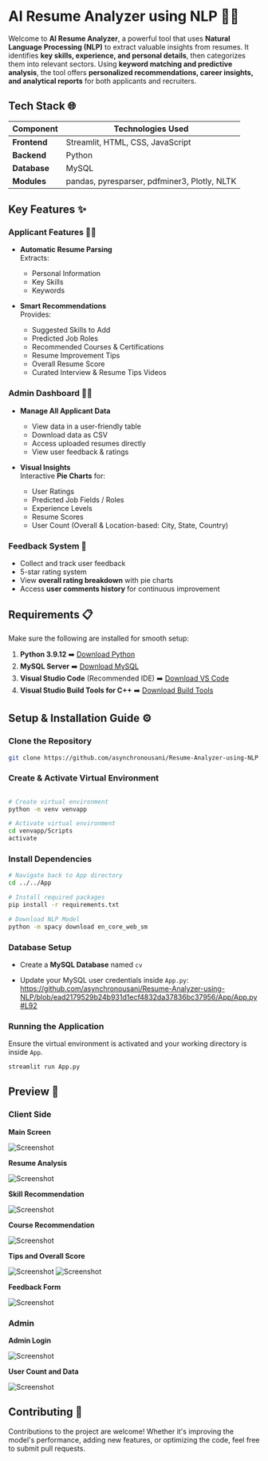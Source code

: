# AI Resume Analyzer using NLP 🚀📄

Welcome to **AI Resume Analyzer**, a powerful tool that uses **Natural Language Processing (NLP)** to extract valuable insights from resumes. It identifies **key skills, experience, and personal details**, then categorizes them into relevant sectors. Using **keyword matching and predictive analysis**, the tool offers **personalized recommendations, career insights, and analytical reports** for both applicants and recruiters.

## Tech Stack 🌐

| Component     | Technologies Used                        |
|----------------|---------------------------------|
| **Frontend**    | Streamlit, HTML, CSS, JavaScript |
| **Backend**     | Python |
| **Database**    | MySQL |
| **Modules**      | pandas, pyresparser, pdfminer3, Plotly, NLTK |

## Key Features ✨

### Applicant Features 🧑‍💻

- **Automatic Resume Parsing**  
  Extracts:
  - Personal Information
  - Key Skills
  - Keywords

- **Smart Recommendations**  
  Provides:
  - Suggested Skills to Add
  - Predicted Job Roles
  - Recommended Courses & Certifications
  - Resume Improvement Tips
  - Overall Resume Score
  - Curated Interview & Resume Tips Videos

### Admin Dashboard 🧑‍💼

- **Manage All Applicant Data**  
  - View data in a user-friendly table
  - Download data as CSV
  - Access uploaded resumes directly
  - View user feedback & ratings

- **Visual Insights**  
  Interactive **Pie Charts** for:
  - User Ratings
  - Predicted Job Fields / Roles
  - Experience Levels
  - Resume Scores
  - User Count (Overall & Location-based: City, State, Country)

### Feedback System 📝

- Collect and track user feedback
- 5-star rating system
- View **overall rating breakdown** with pie charts
- Access **user comments history** for continuous improvement

## Requirements 📋

Make sure the following are installed for smooth setup:

1. **Python 3.9.12** ➡️ [Download Python](https://www.python.org/downloads/release/python-3912/)
2. **MySQL Server** ➡️ [Download MySQL](https://www.mysql.com/downloads/)
3. **Visual Studio Code** (Recommended IDE) ➡️ [Download VS Code](https://code.visualstudio.com/Download)
4. **Visual Studio Build Tools for C++** ➡️ [Download Build Tools](https://aka.ms/vs/17/release/vs_BuildTools.exe)

## Setup & Installation Guide ⚙️

### Clone the Repository

```bash
git clone https://github.com/asynchronousani/Resume-Analyzer-using-NLP.git
```

### Create & Activate Virtual Environment

```bash

# Create virtual environment
python -m venv venvapp

# Activate virtual environment
cd venvapp/Scripts
activate
```

### Install Dependencies

```bash
# Navigate back to App directory
cd ../../App

# Install required packages
pip install -r requirements.txt

# Download NLP Model
python -m spacy download en_core_web_sm
```

### Database Setup

- Create a **MySQL Database** named ```cv```

- Update your MySQL user credentials inside `App.py`:
https://github.com/asynchronousani/Resume-Analyzer-using-NLP/blob/ead2179529b24b931d1ecf4832da37836bc37956/App/App.py#L92

### Running the Application

Ensure the virtual environment is activated and your working directory is inside `App`.

```bash
streamlit run App.py
```

## Preview 👀

### Client Side

**Main Screen**

![Screenshot](https://github.com/asynchronousani/Resume-Analyzer-using-NLP/blob/ead2179529b24b931d1ecf4832da37836bc37956/Screenshots/Screenshot%202024-05-10%20140059.png)

**Resume Analysis**

![Screenshot](https://github.com/asynchronousani/Resume-Analyzer-using-NLP/blob/ead2179529b24b931d1ecf4832da37836bc37956/Screenshots/Screenshot%202024-05-10%20140338.png)

**Skill Recommendation**

![Screenshot](https://github.com/asynchronousani/Resume-Analyzer-using-NLP/blob/ead2179529b24b931d1ecf4832da37836bc37956/Screenshots/Screenshot%202024-05-10%20140400.png)

**Course Recommendation**

![Screenshot](https://github.com/asynchronousani/Resume-Analyzer-using-NLP/blob/ead2179529b24b931d1ecf4832da37836bc37956/Screenshots/Screenshot%202024-05-10%20140420.png)

**Tips and Overall Score**

![Screenshot](https://github.com/asynchronousani/Resume-Analyzer-using-NLP/blob/ead2179529b24b931d1ecf4832da37836bc37956/Screenshots/Screenshot%202024-05-10%20140434.png)
![Screenshot](https://github.com/asynchronousani/Resume-Analyzer-using-NLP/blob/ead2179529b24b931d1ecf4832da37836bc37956/Screenshots/Screenshot%202024-05-10%20140455.png)

**Feedback Form**

![Screenshot](https://github.com/asynchronousani/Resume-Analyzer-using-NLP/blob/ead2179529b24b931d1ecf4832da37836bc37956/Screenshots/Screenshot%202024-05-28%20112707.png)

### Admin

**Admin Login**

![Screenshot](https://github.com/asynchronousani/Resume-Analyzer-using-NLP/blob/ead2179529b24b931d1ecf4832da37836bc37956/Screenshots/Screenshot%202024-05-10%20140533.png)

**User Count and Data**

![Screenshot](https://github.com/asynchronousani/Resume-Analyzer-using-NLP/blob/ead2179529b24b931d1ecf4832da37836bc37956/Screenshots/Screenshot%202024-05-10%20140826.png)

## Contributing 🤝
Contributions to the project are welcome! Whether it's improving the model's performance, adding new features, or optimizing the code, feel free to submit pull requests.
